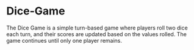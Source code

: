 # Dice-Game
The Dice Game is a simple turn-based game where players roll two dice each turn, and their scores are updated based on the values rolled. The game continues until only one player remains.
